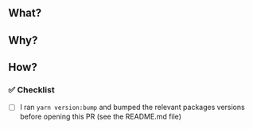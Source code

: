 ## What?

<!-- What changes did you make? (please link relevant tickets) -->

## Why?

<!-- What was the purpose of those changes? -->

## How?

<!-- Please provide more implementation details if needed -->

### :white_check_mark: Checklist

- [ ] I ran `yarn version:bump` and bumped the relevant packages versions before opening this PR (see the README.md file)
